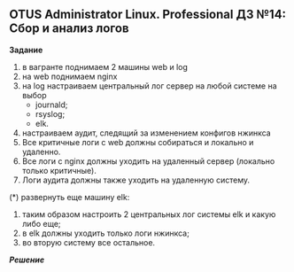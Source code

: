 ## OTUS Administrator Linux. Professional ДЗ №14: Сбор и анализ логов

**Задание**

1. в вагранте поднимаем 2 машины web и log
2. на web поднимаем nginx
3. на log настраиваем центральный лог сервер на любой системе на выбор
   - journald;
   - rsyslog;
   - elk.
4. настраиваем аудит, следящий за изменением конфигов нжинкса
5. Все критичные логи с web должны собираться и локально и удаленно.
6. Все логи с nginx должны уходить на удаленный сервер (локально только критичные).
7. Логи аудита должны также уходить на удаленную систему.

(\*) развернуть еще машину elk:

1. таким образом настроить 2 центральных лог системы elk и какую либо еще;
2. в elk должны уходить только логи нжинкса;
3. во вторую систему все остальное.

**_Решение_**
